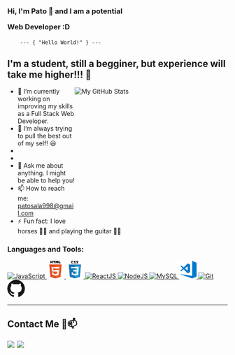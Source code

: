 ### Hi, I'm Pato 👋 and I am a potential <p>Web Developer :D</p> 

        --- { "Hello World!" } ---

## I'm a student, still a begginer, but experience will take me higher!!! 🚀

<a href="#">
	<img align="right" alt="My GitHub Stats" src="https://i.pinimg.com/originals/e4/26/70/e426702edf874b181aced1e2fa5c6cde.gif" width="350px" height="300px" />
</a>

- 🔭 I’m currently working on improving my skills as a Full Stack Web Developer.
- 🌱 I’m always trying to pull the best out of my self! 😃
-
-
- 💬 Ask me about anything. I might be able to help you!
- 📫 How to reach me: patosala998@gmail.com
- ⚡ Fun fact: I love horses 🐴🐎 and playing the guitar 🎸🎵

### Languages and Tools:

<a href="https://developer.mozilla.org/en-US/docs/Web/JavaScript">
		<img title="JavaScript" alt="JavaScript" src="https://cdn.iconscout.com/icon/free/png-256/javascript-2752148-2284965.png" width="40" height="40" />
	</a>
	<a href="https://reactjs.org/"> 
		<img title="Html" alt="Html" src="https://raw.githubusercontent.com/github/explore/80688e429a7d4ef2fca1e82350fe8e3517d3494d/topics/html/html.png" width="40" height="40" />
	</a>
	<a href="https://reactjs.org/"> 
		<img title="CSS" alt="CSS" src="https://raw.githubusercontent.com/github/explore/80688e429a7d4ef2fca1e82350fe8e3517d3494d/topics/css/css.png" width="40" height="40" />
	</a>
	<a href="https://reactjs.org/"> 
		<img title="ReactJS" alt="ReactJS" src="https://github.com/hussainweb/hussainweb/raw/main/icons/react.png" width="40" height="40" />
	</a>
	<a href="https://nodejs.org/en/">
		<img title="NodeJS" alt="NodeJS" src="https://cdn.iconscout.com/icon/free/png-512/node-js-1174925.png" width="40" height="40" />
	</a>
	<a href="https://www.mysql.com/"> 
		<img title="MySQL" alt="MySQL" src="https://raw.githubusercontent.com/Thomas-George-T/Thomas-George-T/master/assets/mysql.svg" width="40" height="40" />
	</a>
	<a href="https://code.visualstudio.com/"> 
		<img title="Visual Studio Code" alt="Visual Studio Code" src="https://raw.githubusercontent.com/github/explore/80688e429a7d4ef2fca1e82350fe8e3517d3494d/topics/visual-studio-code/visual-studio-code.png" width="40" height="40" />
	</a>
	<a href="https://git-scm.com/"> 
		<img title="Git" alt="Git" src="https://github.com/hussainweb/hussainweb/raw/main/icons/git.png" width="40" height="40" />	
	</a> 	
	<a href="">
		<img alt="GitHub" width="40px" height="40px" src="https://raw.githubusercontent.com/github/explore/78df643247d429f6cc873026c0622819ad797942/topics/github/github.png" />	
	</a>

---

## Contact Me 📩📫

<a href="mailto:patosala998@gmail.com?subject=Web%20Developer">
	<img align="left" width="22px" src="https://cdn.jsdelivr.net/npm/simple-icons@3.13.0/icons/gmail.svg" />
</a>
<a href="https://www.instagram.com/pato.sala/">
	<img align="left" width="22px" src="https://cdn.jsdelivr.net/npm/simple-icons@v3/icons/instagram.svg" />
</a>

